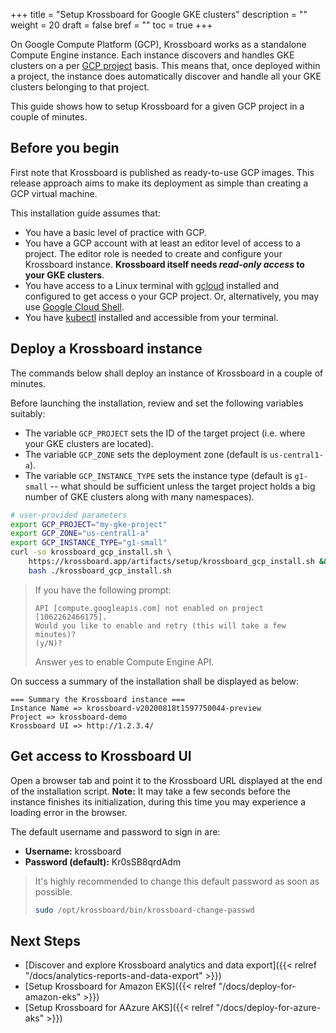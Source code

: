 +++
title = "Setup Krossboard for Google GKE clusters"
description = ""
weight = 20
draft = false
bref = ""
toc = true 
+++

On Google Compute Platform (GCP), Krossboard works as a standalone Compute Engine instance. Each instance discovers and handles GKE clusters on a per [GCP project](https://cloud.google.com/resource-manager/docs/creating-managing-projects) basis. This means that, once deployed within a project, the instance does automatically discover and handle all your GKE clusters belonging to that project. 

This guide shows how to setup Krossboard for a given GCP project in a couple of minutes.

## Before you begin
First note that Krossboard is published as ready-to-use GCP images. This release approach aims to make its deployment as simple than creating a GCP virtual machine.

This installation guide assumes that:

* You have a basic level of practice with GCP.
* You have a GCP account with at least an editor level of access to a project. The editor role is needed to create and configure your Krossboard instance. **Krossboard itself needs _read-only access_ to your GKE clusters**.
* You have access to a Linux terminal with [gcloud](https://cloud.google.com/sdk) installed and configured to get access o your GCP project. Or, alternatively, you may use [Google Cloud Shell](https://cloud.google.com/shell).
* You have [kubectl](https://kubernetes.io/fr/docs/tasks/tools/install-kubectl/) installed and accessible from your terminal.

## Deploy a Krossboard instance
The commands below shall deploy an instance of Krossboard in a couple of minutes.

Before launching the installation, review and set the following variables suitably:
  * The variable `GCP_PROJECT` sets the ID of the target project (i.e. where your GKE clusters are located).
  * The variable `GCP_ZONE` sets the deployment zone (default is `us-central1-a`). 
  * The variable `GCP_INSTANCE_TYPE` sets the instance type (default is `g1-small` -- what should be sufficient unless the target project holds a big number of GKE clusters along with many namespaces).

```bash
# user-provided parameters
export GCP_PROJECT="my-gke-project"
export GCP_ZONE="us-central1-a"
export GCP_INSTANCE_TYPE="g1-small" 
curl -so krossboard_gcp_install.sh \
    https://krossboard.app/artifacts/setup/krossboard_gcp_install.sh && \
    bash ./krossboard_gcp_install.sh
```

> If you have the following prompt:
> ```
> API [compute.googleapis.com] not enabled on project [1062262466175]. 
> Would you like to enable and retry (this will take a few minutes)? 
> (y/N)?
> ```
>  Answer `y`es to enable Compute Engine API.

On success a summary of the installation shall be displayed as below:
```
=== Summary the Krossboard instance ===
Instance Name => krossboard-v20200818t1597750044-preview
Project => krossboard-demo
Krossboard UI => http://1.2.3.4/
```

## Get access to Krossboard UI
Open a browser tab and point it to the Krossboard URL displayed at the end of the installation script. **Note:** It may take a few seconds before the instance finishes its initialization, during this time you may experience a loading error in the browser.

The default username and password to sign in are:

* **Username:** krossboard
* **Password (default):** Kr0sSB8qrdAdm

> It's highly recommended to change this default password as soon as possible. 
> ```bash
> sudo /opt/krossboard/bin/krossboard-change-passwd
> ```

## Next Steps
* [Discover and explore Krossboard analytics and data export]({{< relref "/docs/analytics-reports-and-data-export" >}})
* [Setup Krossboard for Amazon EKS]({{< relref "/docs/deploy-for-amazon-eks" >}})
* [Setup Krossboard for AAzure AKS]({{< relref "/docs/deploy-for-azure-aks" >}})